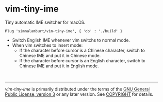 vim-tiny-ime
========
Tiny automatic IME switcher for macOS.

```vim
Plug 'simnalamburt/vim-tiny-ime', { 'do' : './build' }
```

-   Switch English IME whenever vim switchs to normal mode.
-   When vim switches to insert mode:
    -   If the character before cursor is a Chinese character, switch to Chinese
        IME and put it in Chinese mode.
    -   If the character before cursor is an English character, switch to Chinese
        IME and put it in English mode.

<br>

--------

*vim-tiny-ime* is primarily distributed under the terms of the [GNU General
Public License, version 3] or any later version. See [COPYRIGHT] for details.

[GNU General Public License, version 3]: LICENSE
[COPYRIGHT]: COPYRIGHT
